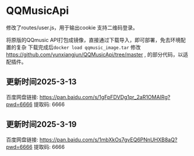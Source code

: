 # QQMusicApi
修改了routes/user.js，用于输出cookie
支持二维码登录。

将原版的QQmusic API打包成镜像，直接通过下载导入，即可部署，免去环境配置的复杂
下载完成后`docker load qqmusic_image.tar`
修改 https://github.com/yunxiangjun/QQMusicApi/tree/master , 的部分代码，以适配插件。
## 更新时间2025-3-13
百度网盘链接: https://pan.baidu.com/s/1gFpFDVDg1pr_2aR1OMAIRg?pwd=6666 提取码: 6666 
## 更新时间2025-3-19
百度网盘链接: https://pan.baidu.com/s/1mbXkOs7gvEQ6PNnUHXB8aQ?pwd=6666 提取码: 6666 
